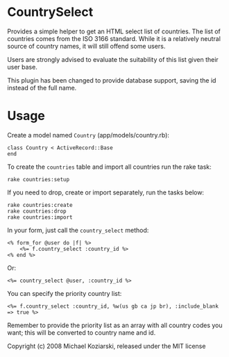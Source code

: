 CountrySelect
=============

Provides a simple helper to get an HTML select list of countries.  The list of countries comes from the ISO 3166 standard.  While it is a relatively neutral source of country names, it will still offend some users.

Users are strongly advised to evaluate the suitability of this list given their user base.

This plugin has been changed to provide database support, saving the id instead of the full name.

Usage
=====

Create a model named `Country` (app/models/country.rb):

	class Country < ActiveRecord::Base
	end

To create the `countries` table and import all countries run the rake task:

	rake countries:setup
	
If you need to drop, create or import separately, run the tasks below:

	rake countries:create
	rake countries:drop
	rake countries:import

In your form, just call the `country_select` method:

	<% form_for @user do |f| %>
		<%= f.country_select :country_id %>
	<% end %>

Or:

	<%= country_select @user, :country_id %>

You can specify the priority country list:

	<%= f.country_select :country_id, %w(us gb ca jp br), :include_blank => true %>

Remember to provide the priority list as an array with all country codes you want; this will be converted to
country name and id.

Copyright (c) 2008 Michael Koziarski, released under the MIT license
